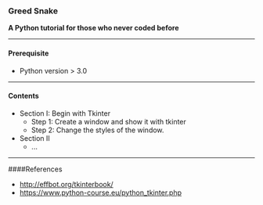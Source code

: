 ### Greed Snake 
**A Python tutorial for those who never coded before** 

---
#### Prerequisite
* Python version > 3.0

___

#### Contents
* Section I: Begin with Tkinter
    * Step 1: Create a window and show it with tkinter
    * Step 2: Change the styles of the window.
* Section II
    * ...

---

####References
* http://effbot.org/tkinterbook/
* https://www.python-course.eu/python_tkinter.php



